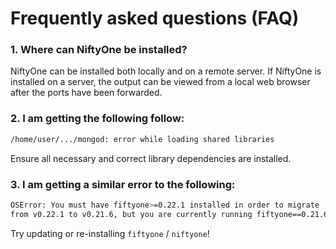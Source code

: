 # Frequently asked questions (FAQ)

### 1. Where can NiftyOne be installed?

NiftyOne can be installed both locally and on a remote server. If NiftyOne is
installed on a server, the output can be viewed from a local web browser after
the ports have been forwarded.

### 2. I am getting the following follow:

```bash
/home/user/.../mongod: error while loading shared libraries
```

Ensure all necessary and correct library dependencies are installed.

### 3. I am getting a similar error to the following:

```bash
OSError: You must have fiftyone>=0.22.1 installed in order to migrate
from v0.22.1 to v0.21.6, but you are currently running fiftyone==0.21.6.
```

Try updating or re-installing `fiftyone` / `niftyone`!
